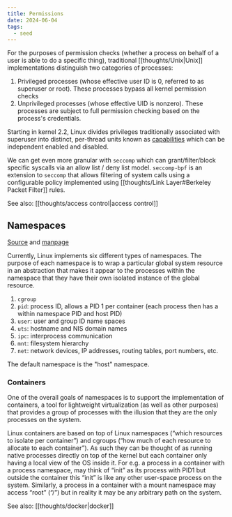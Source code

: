 ```yaml
---
title: Permissions
date: 2024-06-04
tags:
  - seed
---
```

For the purposes of permission checks (whether a process on behalf of a user is able to do a specific thing), traditional [[thoughts/Unix|Unix]] implementations distinguish two categories of processes:

1. Privileged processes (whose effective user ID is 0, referred to as superuser or root). These processes bypass all kernel permission checks
2. Unprivileged processes (whose effective UID is nonzero). These processes are subject to full permission checking based on the process's credentials.

Starting in kernel 2.2, Linux divides privileges traditionally associated with superuser into distinct, per-thread units known as [capabilities](https://man7.org/linux/man-pages/man7/capabilities.7.html) which can be independent enabled and disabled.

We can get even more granular with `seccomp` which can grant/filter/block specific syscalls via an allow list / deny list model. `seccomp-bpf` is an extension to `seccomp` that allows filtering of system calls using a configurable policy implemented using [[thoughts/Link Layer#Berkeley Packet Filter]] rules.

See also: [[thoughts/access control|access control]]
## Namespaces
[Source](https://wizardzines.com/comics/namespaces/) and [manpage](https://www.man7.org/linux/man-pages/man7/signal.7.html)

Currently, Linux implements six different types of namespaces. The purpose of each namespace is to wrap a particular global system resource in an abstraction that makes it appear to the processes within the namespace that they have their own isolated instance of the global resource.

1. `cgroup`
2. `pid`: process ID, allows a PID 1 per container (each process then has a within namespace PID and host PID)
3. `user`: user and group ID name spaces
4. `uts`: hostname and NIS domain names
5. `ipc`: interprocess communication
6. `mnt`: filesystem hierarchy
7. `net`: network devices, IP addresses, routing tables, port numbers, etc.

The default namespace is the "host" namespace.
### Containers
One of the overall goals of namespaces is to support the implementation of containers, a tool for lightweight virtualization (as well as other purposes) that provides a group of processes with the illusion that they are the only processes on the system.

Linux containers are based on top of Linux namespaces (“which resources to isolate per container”) and cgroups (“how much of each resource to allocate to each container”).  As such they can be thought of as running native processes directly on top of the kernel but each container only having a local view of the OS inside it. For e.g. a process in a container with a process namespace, may think of “init” as its process with PID1 but outside the container this “init” is like any other user-space process on the system. Similarly, a process in a container with a mount namespace may access “root” (“/”) but in reality it may be any arbitrary path on the system.

See also: [[thoughts/docker|docker]]
